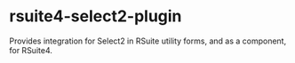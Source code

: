 # rsuite4-select2-plugin
Provides integration for Select2 in RSuite utility forms, and as a component, for RSuite4.
